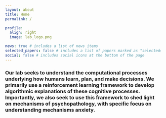 ```yaml
---
layout: about
title: Home
permalink: /

profile:
  align: right
  image: lab_logo.png

news: true # includes a list of news items
selected_papers: false # includes a list of papers marked as "selected={true}"
social: false # includes social icons at the bottom of the page
---
```


### Our lab seeks to understand the computational processes underlying how humans learn, plan, and make decisions. We primarily use a reinforcement learning framework to develop algorithmic explanations of these cognitive processes. Importantly, we also seek to use this framework to shed light on mechanisms of psychopathology, with specific focus on understanding mechanisms anxiety.
